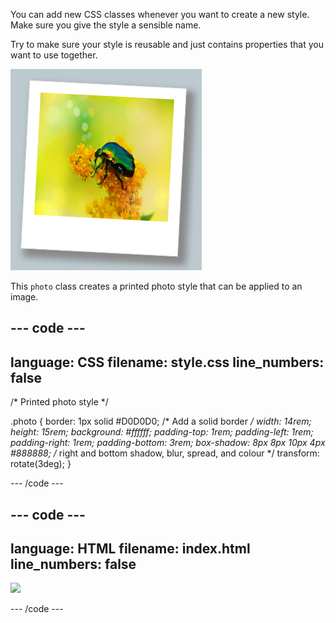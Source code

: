 
You can add new CSS classes whenever you want to create a new style. Make sure you give the style a sensible name. 

Try to make sure your style is reusable and just contains properties that you want to use together. 

![A beetle with a white border around it. The border is larger at the bottom.](images/beetle-photo.png)

This `photo` class creates a printed photo style that can be applied to an image.

--- code ---
---
language: CSS
filename: style.css
line_numbers: false
---

/* Printed photo style */

.photo {
  border: 1px solid #D0D0D0; /* Add a solid border */
  width: 14rem;
  height: 15rem;
  background: #ffffff;
  padding-top: 1rem;
  padding-left: 1rem;
  padding-right: 1rem;
  padding-bottom: 3rem;
  box-shadow: 8px 8px 10px 4px #888888; /* right and bottom shadow, blur, spread, and colour */
  transform: rotate(3deg);
}

--- /code ---

--- code ---
---
language: HTML
filename: index.html
line_numbers: false
---

<section>
  <img class="photo" src="beetle.jpg">
</section>

--- /code ---



